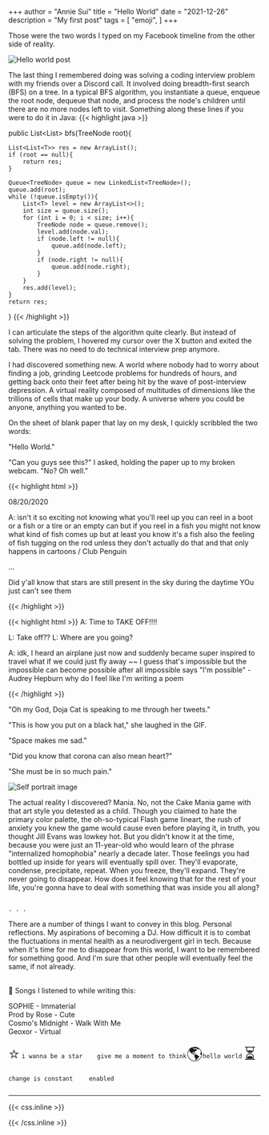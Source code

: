 +++
author = "Annie Sui"
title = "Hello World"
date = "2021-12-26"
description = "My first post"
tags = [
    "emoji",
]
+++

Those were the two words I typed on my Facebook timeline from the other side of reality.

![Hello world post](/hello-world-post.png)

The last thing I remembered doing was solving a coding interview problem with my friends over a Discord call. It involved doing breadth-first search (BFS) on a tree. In a typical BFS algorithm, you instantiate a queue, enqueue the root node, dequeue that node, and process the node's children until there are no more nodes left to visit. Something along these lines if you were to do it in Java:
{{< highlight java >}}

public List<List<T>> bfs(TreeNode root){

	List<List<T>> res = new ArrayList();
	if (root == null){
		return res;
	}

	Queue<TreeNode> queue = new LinkedList<TreeNode>();
	queue.add(root);
	while (!queue.isEmpty()){
		List<T> level = new ArrayList<>();
		int size = queue.size();
		for (int i = 0; i < size; i++){
			TreeNode node = queue.remove();
			level.add(node.val);
			if (node.left != null){
				queue.add(node.left);
			}
			if (node.right != null){
				queue.add(node.right);
			}
		}
		res.add(level);
	}
	return res;
}
{{< /highlight >}}

I can articulate the steps of the algorithm quite clearly. But instead of solving the problem, I hovered my cursor over the X button and exited the tab. There was no need to do technical interview prep anymore.

I had discovered something new. A world where nobody had to worry about finding a job, grinding Leetcode problems for hundreds of hours, and getting back onto their feet after being hit by the wave of post-interview depression. A virtual reality composed of multitudes of dimensions like the trillions of cells that make up your body. A universe where you could be anyone, anything you wanted to be.

On the sheet of blank paper that lay on my desk, I quickly scribbled the two words:

"Hello World."

"Can you guys see this?" I asked, holding the paper up to my broken webcam. "No? Oh well."

{{< highlight html >}}

08/20/2020

A: isn't it so exciting not knowing what you'll reel up
you can reel in a boot or a fish
or a tire or an empty can
but if you reel in a fish
you might not know what kind of fish comes up
but at least you know it's a fish
also the feeling of fish tugging on the rod
unless they don't actually do that and that only happens in cartoons / Club Penguin

...

Did y'all know that stars are still present in the sky during the daytime
YOu just can't see them

{{< /highlight >}}


{{< highlight html >}}
A: Time to TAKE OFF!!!!

L: Take off??
L: Where are you going?

A: idk, I heard an airplane just now and suddenly became super inspired to travel
what if we could just
fly away
~~
I guess that's impossible
but the impossible can become possible
after all
impossible says "I'm possible" -Audrey Hepburn
why do I feel like I'm writing a poem

{{< /highlight >}}


"Oh my God, Doja Cat is speaking to me through her tweets." 

"This is how you put on a black hat," she laughed in the GIF. 

"Space makes me sad."

"Did you know that corona can also mean heart?"

"She must be in so much pain."

![Self portrait image](/self-portrait.jpg)

The actual reality I discovered? Mania. No, not the Cake Mania game with that art style you detested as a child. Though you claimed to hate the primary color palette, the oh-so-typical Flash game lineart, the rush of anxiety you knew the game would cause even before playing it, in truth, you thought Jill Evans was lowkey hot. But you didn't know it at the time, because you were just an 11-year-old who would learn of the phrase "internalized homophobia" nearly a decade later. Those feelings you had bottled up inside for years will eventually spill over. They'll evaporate, condense, precipitate, repeat. When you freeze, they'll expand. They're never going to disappear. How does it feel knowing that for the rest of your life, you're gonna have to deal with something that was inside you all along?

																												. . .
There are a number of things I want to convey in this blog. Personal reflections. My aspirations of becoming a DJ. How difficult it is to combat the fluctuations in mental health as a neurodivergent girl in tech. Because when it's time for me to disappear from this world, I want to be remembered for something good. And I'm sure that other people will eventually feel the same, if not already.

<br>
🎵 Songs I listened to while writing this:

SOPHIE - Immaterial
<br>
Prod by Rose - Cute 
<br>
Cosmo's Midnight - Walk With Me
<br>
Geoxor - Virtual

<p><span class="nowrap"><span class="emojify">⭐</span> <code>i wanna be a star</code></span> <span class="nowrap"><span class="emojify">💭</span><code>give me a moment to think</code></span><span class="nowrap"><span class="emojify">🌎</span><code>hello world</code></span> <span class="nowrap"><span class="emojify">⏳</span><code>change is constant </code><span class="emojify">🍪</span><code>enabled</code></p>

***

{{< css.inline >}}
<style>
.emojify {
	font-family: Apple Color Emoji,Segoe UI Emoji,NotoColorEmoji,Segoe UI Symbol,Android Emoji,EmojiSymbols;
	font-size: 2rem;
	vertical-align: middle;
}
@media screen and (max-width:650px) {
    .nowrap {
	display: block;
	margin: 25px 0;
}
}
</style>
{{< /css.inline >}}